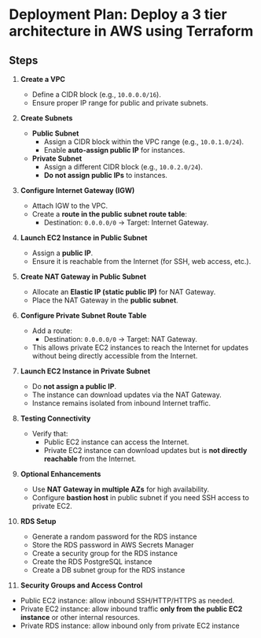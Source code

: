 # Deployment Plan: Deploy a 3 tier architecture in AWS using Terraform

## Steps

1. **Create a VPC**
   - Define a CIDR block (e.g., `10.0.0.0/16`).
   - Ensure proper IP range for public and private subnets.

2. **Create Subnets**
   - **Public Subnet**
     - Assign a CIDR block within the VPC range (e.g., `10.0.1.0/24`).
     - Enable **auto-assign public IP** for instances.
   - **Private Subnet**
     - Assign a different CIDR block (e.g., `10.0.2.0/24`).
     - **Do not assign public IPs** to instances.

3. **Configure Internet Gateway (IGW)**
   - Attach IGW to the VPC.
   - Create a **route in the public subnet route table**:
     - Destination: `0.0.0.0/0` → Target: Internet Gateway.

4. **Launch EC2 Instance in Public Subnet**
   - Assign a **public IP**.
   - Ensure it is reachable from the Internet (for SSH, web access, etc.).

5. **Create NAT Gateway in Public Subnet**
   - Allocate an **Elastic IP (static public IP)** for NAT Gateway.
   - Place the NAT Gateway in the **public subnet**.

6. **Configure Private Subnet Route Table**
   - Add a route:
     - Destination: `0.0.0.0/0` → Target: NAT Gateway.
   - This allows private EC2 instances to reach the Internet for updates without being directly accessible from the Internet.

7. **Launch EC2 Instance in Private Subnet**
   - Do **not assign a public IP**.
   - The instance can download updates via the NAT Gateway.
   - Instance remains isolated from inbound Internet traffic.

8. **Testing Connectivity**
   - Verify that:
     - Public EC2 instance can access the Internet.
     - Private EC2 instance can download updates but is **not directly reachable** from the Internet.

9. **Optional Enhancements**
    - Use **NAT Gateway in multiple AZs** for high availability.
    - Configure **bastion host** in public subnet if you need SSH access to private EC2.

10. **RDS Setup**
    - Generate a random password for the RDS instance
    - Store the RDS password in AWS Secrets Manager
    - Create a security group for the RDS instance
    - Create the RDS PostgreSQL instance
    - Create a DB subnet group for the RDS instance

11. **Security Groups and Access Control**
   - Public EC2 instance: allow inbound SSH/HTTP/HTTPS as needed.
   - Private EC2 instance: allow inbound traffic **only from the public EC2 instance** or other internal resources.
   - Private RDS instance: allow inbound only from private EC2 instance
